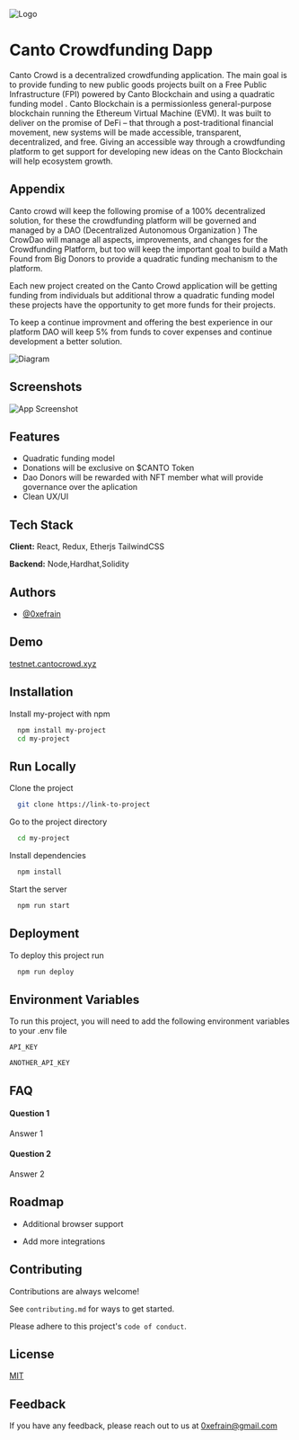 
![Logo](https://cantocrowd-bucket.us-southeast-1.linodeobjects.com/Logohorizontal4.png)


# Canto Crowdfunding Dapp

Canto Crowd is a decentralized crowdfunding application. The main goal is to provide funding to new public goods projects built on a Free Public  Infrastructure (FPI) powered by Canto Blockchain and using a quadratic funding model .
Canto Blockchain is a permissionless general-purpose blockchain running the Ethereum Virtual Machine (EVM). It was built to deliver on the promise of DeFi – that through a post-traditional financial movement, new systems will be made accessible, transparent, decentralized, and free.
Giving an accessible way through a crowdfunding platform to get support for developing new ideas on the Canto Blockchain will help ecosystem growth.


## Appendix

Canto crowd will keep the following promise of a 100% decentralized solution, for these the crowdfunding platform will be governed and managed by a DAO (Decentralized  Autonomous Organization )  The CrowDao will manage all aspects, improvements, and changes for the Crowdfunding Platform, but too will keep the important goal to build a Math Found from  Big Donors to provide a quadratic funding mechanism to the platform.

Each new project created on the Canto Crowd application will be getting funding from individuals but additional throw a quadratic funding model these projects have the opportunity to get more funds for their projects.

To keep a continue improvment and  offering the best experience in our platform DAO will keep 5%  from funds to cover expenses and continue  development a better solution.


![Diagram](https://cantocrowd-bucket.us-southeast-1.linodeobjects.com/projectstructure.png)





## Screenshots

![App Screenshot]()


## Features

- Quadratic funding model
- Donations will be exclusive on $CANTO Token 
- Dao Donors will be rewarded with NFT member what will provide governance over the aplication 
- Clean UX/UI 


## Tech Stack

**Client:** React, Redux, Etherjs TailwindCSS

**Backend:** Node,Hardhat,Solidity


## Authors

- [@0xefrain](https://www.github.com/0xefrain)


## Demo

<a href="http://testnet.cantocrowd.xyz/" target="_blank">testnet.cantocrowd.xyz</a>



## Installation

Install my-project with npm

```bash
  npm install my-project
  cd my-project
```
    
## Run Locally

Clone the project

```bash
  git clone https://link-to-project
```

Go to the project directory

```bash
  cd my-project
```

Install dependencies

```bash
  npm install
```

Start the server

```bash
  npm run start
```


## Deployment

To deploy this project run

```bash
  npm run deploy
```


## Environment Variables

To run this project, you will need to add the following environment variables to your .env file

`API_KEY`

`ANOTHER_API_KEY`


## FAQ

#### Question 1

Answer 1

#### Question 2

Answer 2


## Roadmap

- Additional browser support

- Add more integrations


## Contributing

Contributions are always welcome!

See `contributing.md` for ways to get started.

Please adhere to this project's `code of conduct`.


## License

[MIT](https://choosealicense.com/licenses/mit/)


## Feedback

If you have any feedback, please reach out to us at 0xefrain@gmail.com

